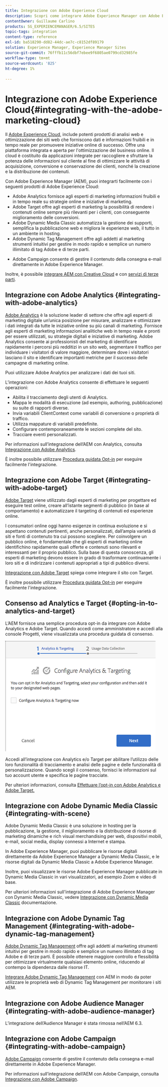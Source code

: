 ```yaml
---
title: Integrazione con Adobe Experience Cloud
description: Scopri come integrare Adobe Experience Manager con Adobe Experience Cloud.
contentOwner: Guillaume Carlino
products: SG_EXPERIENCEMANAGER/6.5/SITES
topic-tags: integration
content-type: reference
exl-id: ba518290-dd82-44dc-ae7c-c8152df89179
solution: Experience Manager, Experience Manager Sites
source-git-commit: 76fffb11c56dbf7ebee9f6805ae0799cd32985fe
workflow-type: tm+mt
source-wordcount: '825'
ht-degree: 1%

---
```


# Integrazione con Adobe Experience Cloud{#integrating-with-the-adobe-marketing-cloud}

Il [Adobe Experience Cloud](https://business.adobe.com/products/marketing-cloud/main.html), include potenti prodotti di analisi web e ottimizzazione dei siti web che forniscono dati e informazioni fruibili e in tempo reale per promuovere iniziative online di successo. Offre una piattaforma integrata e aperta per l&#39;ottimizzazione del business online. Il cloud è costituito da applicazioni integrate per raccogliere e sfruttare la potenza delle informazioni sul cliente al fine di ottimizzare le attività di acquisizione, conversione e conservazione dei clienti, nonché la creazione e la distribuzione dei contenuti.

Con Adobe Experience Manager (AEM), puoi integrarti facilmente con i seguenti prodotti di Adobe Experience Cloud:

* Adobe Analytics fornisce agli esperti di marketing informazioni fruibili e in tempo reale su strategie online e iniziative di marketing.
* Adobe Target offre agli esperti di marketing la possibilità di rendere i contenuti online sempre più rilevanti per i clienti, con conseguente miglioramento delle conversioni.
* Adobe Dynamic Media Classic automatizza la gestione dei supporti, semplifica la pubblicazione web e migliora le esperienze web, il tutto in un ambiente in hosting.
* Adobe Dynamic Tag Management offre agli addetti al marketing strumenti intuitivi per gestire in modo rapido e semplice un numero illimitato di tag Adobe e di terze parti.
<!-- Search&Promote is end of life as of September 1, 2022 * Adobe Search&Promote gives marketers the ability to control and optimize the search results on their sites. -->
* Adobe Campaign consente di gestire il contenuto della consegna e-mail direttamente in Adobe Experience Manager.

Inoltre, è possibile [integrare AEM con Creative Cloud](/help/assets/aem-cc-integration-best-practices.md) e con [servizi di terze parti](/help/sites-administering/third-party-services.md).

## Integrazione con Adobe Analytics {#integrating-with-adobe-analytics}

[Adobe Analytics](https://business.adobe.com/products/analytics/adobe-analytics.html) è la soluzione leader di settore che offre agli esperti di marketing digitale un’unica posizione per misurare, analizzare e ottimizzare i dati integrati da tutte le iniziative online su più canali di marketing. Fornisce agli esperti di marketing informazioni analitiche web in tempo reale e pronti per essere utilizzati, su strategie digitali e iniziative di marketing. Adobe Analytics consente ai professionisti del marketing di identificare rapidamente i percorsi più redditizi in un sito web, segmentare il traffico per individuare i visitatori di valore maggiore, determinare dove i visitatori lasciano il sito e identificare importanti metriche per il successo delle campagne di marketing online.

Puoi utilizzare Adobe Analytics per analizzare i dati dei tuoi siti.

L’integrazione con Adobe Analytics consente di effettuare le seguenti operazioni:

* Abilita il tracciamento degli utenti di Analytics.
* Mappa le modalità di esecuzione (ad esempio, authoring, pubblicazione) su suite di rapporti diverse.
* Invia variabili ClientContext come variabili di conversione o proprietà di traffico.
* Utilizza mappature di variabili predefinite.
* Configurare contemporaneamente le sezioni complete del sito.
* Tracciare eventi personalizzati.

Per informazioni sull’integrazione dell’AEM con Analytics, consulta [Integrazione con Adobe Analytics](/help/sites-administering/adobeanalytics.md).

È inoltre possibile utilizzare [Procedura guidata Opt-in](/help/sites-administering/opt-in.md) per eseguire facilmente l&#39;integrazione.

## Integrazione con Adobe Target {#integrating-with-adobe-target}

[Adobe Target](https://business.adobe.com/it/products/target/adobe-target.html) viene utilizzato dagli esperti di marketing per progettare ed eseguire test online, creare all’istante segmenti di pubblico (in base al comportamento) e automatizzare il targeting di contenuti ed esperienze online.

I consumatori online oggi hanno esigenze in continua evoluzione e si aspettano contenuti pertinenti, anche personalizzati, dall’ampia varietà di siti e fonti di contenuto tra cui possono scegliere. Per coinvolgere un pubblico online, è fondamentale che gli esperti di marketing online identifichino rapidamente quali offerte e contenuti sono rilevanti e interessanti per il proprio pubblico. Sulla base di questa conoscenza, gli esperti di marketing devono essere in grado di trasformare continuamente i loro siti e di indirizzare i contenuti appropriati a tipi di pubblico diversi.

[Integrazione con Adobe Target](/help/sites-administering/target.md) spiega come integrare il sito con Target.

È inoltre possibile utilizzare [Procedura guidata Opt-in](/help/sites-administering/opt-in.md) per eseguire facilmente l&#39;integrazione.

## Consenso ad Analytics e Target {#opting-in-to-analytics-and-target}

L’AEM fornisce una semplice procedura opt-in da integrare con Adobe Analytics e Adobe Target. Quando accedi come amministratore e accedi alla console Progetti, viene visualizzata una procedura guidata di consenso.

![chlimage_1-107](assets/chlimage_1-107a.png)

Accedi all’integrazione con Analytics e/o Target per abilitare l’utilizzo delle loro funzionalità di tracciamento e analisi delle pagine e delle funzionalità di personalizzazione. Quando scegli il consenso, fornisci le informazioni sul tuo account utente e specifica le pagine tracciate.

Per ulteriori informazioni, consulta [Effettuare l’opt-in con Adobe Analytics e Adobe Target.](/help/sites-administering/opt-in.md)

## Integrazione con Adobe Dynamic Media Classic {#integrating-with-scene}

Adobe Dynamic Media Classic è una soluzione in hosting per la pubblicazione, la gestione, il miglioramento e la distribuzione di risorse di marketing dinamiche e rich visual merchandising per web, dispositivi mobili, e-mail, social media, display connessi a Internet e stampa.

In Adobe Experience Manager, puoi pubblicare le risorse digitali direttamente da Adobe Experience Manager a Dynamic Media Classic, e le risorse digitali da Dynamic Media Classic a Adobe Experience Manager.

Inoltre, puoi visualizzare le risorse Adobe Experience Manager pubblicate in Dynamic Media Classic in vari visualizzatori, ad esempio Zoom e video di base.

Per ulteriori informazioni sull&#39;integrazione di Adobe Experience Manager con Dynamic Media Classic, vedere [Integrazione con Dynamic Media Classic](/help/sites-administering/scene7.md) documentazione.

## Integrazione con Adobe Dynamic Tag Management {#integrating-with-adobe-dynamic-tag-management}

[Adobe Dynamic Tag Management](https://business.adobe.com/products/experience-platform/adobe-experience-platform.html) offre agli addetti al marketing strumenti intuitivi per gestire in modo rapido e semplice un numero illimitato di tag Adobe e di terze parti. È possibile ottenere maggiore controllo e flessibilità per ottimizzare virtualmente qualsiasi elemento online, riducendo al contempo la dipendenza dalle risorse IT.

[Integrare Adobe Dynamic Tag Management](/help/sites-administering/dtm.md) con AEM in modo da poter utilizzare le proprietà web di Dynamic Tag Management per monitorare i siti AEM.

## Integrazione con Adobe Audience Manager {#integrating-with-adobe-audience-manager}

L’integrazione dell’Audience Manager è stata rimossa nell’AEM 6.3.

<!-- Search&Promote is end of life as of September 1, 2022 ## Integrating with Search&Promote {#integrating-with-search-promote} -->

<!-- Search&Promote is end of life as of September 1, 2022 Adobe Search&Promote enables marketers to optimizehow visitors browse, find, compare, and select relevant products and content on web and mobile sites. Businesses can easily promote priority items based on business objectives and visitor intent, and automate merchandising and promotions activity via KPI-based triggers or metrics. -->

<!-- Search&Promote is end of life as of September 1, 2022 Adobe Search&Promote is a reliable and scalable hosted site search application, capable of scaling to millions of pages or products, for heavily visited online businesses ranging from retail to news sites. It offers unprecedented levels of marketer control and metrics-based relevance. -->

<!-- Search&Promote is end of life as of September 1, 2022 For information about integrating AEM and Search&Promote, see [Integrating with Adobe Search&Promote](/help/sites-administering/search-and-promote.md). -->

## Integrazione con Adobe Campaign {#integrating-with-adobe-campaign}

[Adobe Campaign](https://business.adobe.com/products/campaign/adobe-campaign.html) consente di gestire il contenuto della consegna e-mail direttamente in Adobe Experience Manager.

Per informazioni sull’integrazione dell’AEM con Adobe Campaign, consulta [Integrazione con Adobe Campaign](/help/sites-administering/campaignstandard.md).
